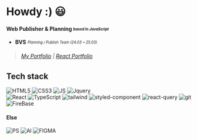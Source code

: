 # Howdy :) 😃

#### Web Publisher & Planning _<sub><sup>based in JavaScript</sup></sub>_
- **BVS** _<sub><sup>Planning / Publish Team (24.03 ~ 25.03)</sup></sub>_



> ###### [My Portfolio](https://sjndowair.github.io/little-space-sov) | [React Portfolio](https://sjndowair.github.io/movvy)

## Tech stack
![HTML5](https://img.shields.io/badge/HTML5-E34F26?style=flat-square&logo=HTML5&logoColor=white)
![CSS3](https://img.shields.io/badge/CSS3-1572B6?style=flat-square&logo=CSS3&logoColor=white)
![JS](https://img.shields.io/badge/JavaScript-F7DF1E?style=flat-square&logo=JavaScript&logoColor=black)
![Jquery](https://img.shields.io/badge/jquery-3081f7?style=flat-square&logo=Jquery&logoColor=white)
<br/>
![React](https://img.shields.io/badge/React-20232A?style=flat-square&logo=react&logoColor=61DAFB)
![TypeScript](https://img.shields.io/badge/TypeScript-007ACC?style=flat-square&logo=typescript&logoColor=white)
![tailwind](https://img.shields.io/badge/Tailwind_CSS-38B2AC?style=flat-square&logo=tailwind-css&logoColor=white)
![styled-component](https://img.shields.io/badge/styled--components-DB7093?style=flat-square&logo=styled-components&logoColor=white)
![react-query](https://img.shields.io/badge/React_Query-0F0F9F?style=flat-square&logo=reactquery)
![git](https://img.shields.io/badge/git-fff?style=flat-square&logo=Git)
![FireBase](https://img.shields.io/badge/Firebase-039BE5?style=flat-square&logo=Firebase&logoColor=white)

#### Else
![PS](https://img.shields.io/badge/adobe%20photoshop-31A8FF?style=flat-square&logo=adobephotoshop&logoColor=white)
![AI](https://img.shields.io/badge/adobe%20illustrator-FF9A00?style=flat-square&logo=adobeillustrator&logoColor=white)
![FIGMA](https://img.shields.io/badge/figma-FF5533?style=flat-square&logo=figma&logoColor=white)

